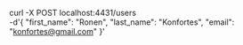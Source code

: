 curl -X POST localhost:4431/users \
-d'{
  "first_name": "Ronen",
  "last_name": "Konfortes",
  "email": "konfortes@gmail.com"
}'